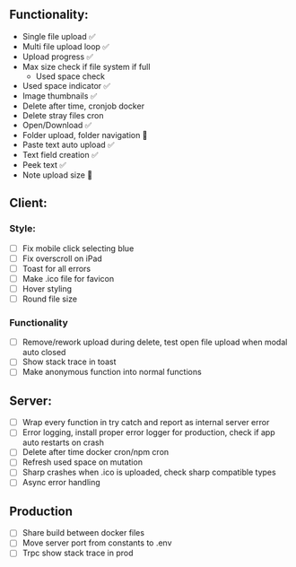 ## Functionality:

- Single file upload ✅
- Multi file upload loop ✅
- Upload progress ✅
- Max size check if file system if full
  - Used space check
- Used space indicator ✅
- Image thumbnails ✅
- Delete after time, cronjob docker
- Delete stray files cron
- Open/Download ✅
- Folder upload, folder navigation 🤔
- Paste text auto upload ✅
- Text field creation ✅
- Peek text ✅
- Note upload size 🤔

## Client:

### Style:

- [ ] Fix mobile click selecting blue
- [ ] Fix overscroll on iPad
- [ ] Toast for all errors
- [ ] Make .ico file for favicon
- [ ] Hover styling
- [ ] Round file size

### Functionality

- [ ] Remove/rework upload during delete, test open file upload when modal auto closed
- [ ] Show stack trace in toast
- [ ] Make anonymous function into normal functions

## Server:

- [ ] Wrap every function in try catch and report as internal server error
- [ ] Error logging, install proper error logger for production, check if app auto restarts on crash
- [ ] Delete after time docker cron/npm cron
- [ ] Refresh used space on mutation
- [ ] Sharp crashes when .ico is uploaded, check sharp compatible types
- [ ] Async error handling

## Production

- [ ] Share build between docker files
- [ ] Move server port from constants to .env
- [ ] Trpc show stack trace in prod
